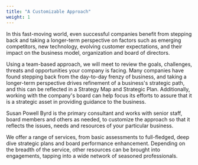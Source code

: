 ```yaml
---
title: "A Customizable Approach"
weight: 1
---
```

In this fast-moving world, even successful companies benefit from stepping back and taking a longer-term perspective on factors such as emerging competitors, new technology, evolving customer expectations, and their impact on the business model, organization and board of directors.

Using a team-based approach, we will meet to review the goals, challenges, threats and opportunities your company is facing. Many companies have found stepping back from the day-to-day frenzy of business, and taking a longer-term perspective drives refinement of a business's strategic path, and this can be reflected in a Strategy Map and Strategic Plan. Additionally, working with the company's board can help focus its efforts to assure that it is a strategic asset in providing guidance to the business.

Susan Powell Byrd is the primary consultant and works with senior staff, board members and others as needed, to customize the approach so that it reflects the issues, needs and resources of your particular business.

We offer a range of services, from basic assessments to full-fledged, deep dive strategic plans and board performance enhancement.  Depending on the breadth of the service, other resources can be brought into engagements, tapping into a wide network of seasoned professionals.
